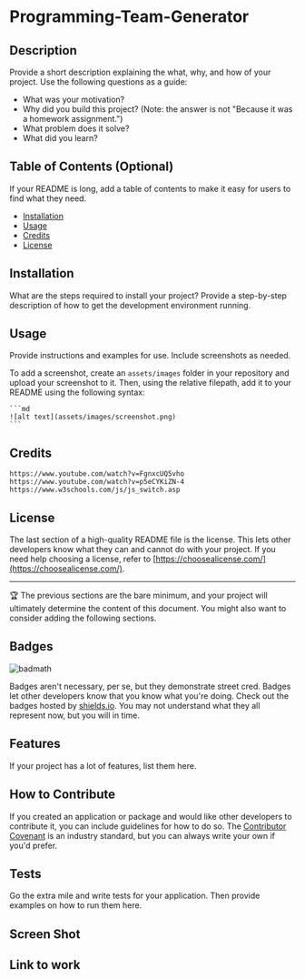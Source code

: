 # Programming-Team-Generator

## Description

Provide a short description explaining the what, why, and how of your project. Use the following questions as a guide:

- What was your motivation?
- Why did you build this project? (Note: the answer is not "Because it was a homework assignment.")
- What problem does it solve?
- What did you learn?

## Table of Contents (Optional)

If your README is long, add a table of contents to make it easy for users to find what they need.

- [Installation](#installation)
- [Usage](#usage)
- [Credits](#credits)
- [License](#license)

## Installation

What are the steps required to install your project? 
Provide a step-by-step description of how to get the development environment running.

## Usage

Provide instructions and examples for use. Include screenshots as needed.

To add a screenshot, create an `assets/images` folder in your repository and upload your screenshot to it. 
Then, using the relative filepath, add it to your README using the following syntax:

    ```md
    ![alt text](assets/images/screenshot.png)
    ```

## Credits
    https://www.youtube.com/watch?v=FgnxcUQ5vho
    https://www.youtube.com/watch?v=p5eCYKiZN-4
    https://www.w3schools.com/js/js_switch.asp

## License

The last section of a high-quality README file is the license. 
This lets other developers know what they can and cannot do with your project. 
If you need help choosing a license, refer to [https://choosealicense.com/](https://choosealicense.com/).

---

🏆 The previous sections are the bare minimum, 
and your project will ultimately determine the content of this document. 
You might also want to consider adding the following sections.

## Badges

![badmath](https://img.shields.io/github/languages/top/lernantino/badmath)

Badges aren't necessary, per se, 
but they demonstrate street cred. 
Badges let other developers know that you know what you're doing. 
Check out the badges hosted by [shields.io](https://shields.io/). 
You may not understand what they all represent now, but you will in time.

## Features

If your project has a lot of features, list them here.

## How to Contribute

If you created an application or package and would like other developers to contribute it, 
you can include guidelines for how to do so. 
The [Contributor Covenant](https://www.contributor-covenant.org/) is an industry standard, 
but you can always write your own if you'd prefer.

## Tests

Go the extra mile and write tests for your application. Then provide examples on how to run them here.

## Screen Shot



## Link to work